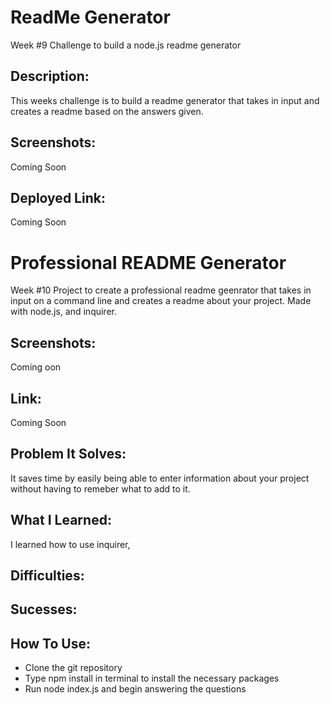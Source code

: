 # ReadMe Generator
Week #9 Challenge to build a node.js readme generator

## Description:
This weeks challenge is to build a readme generator that takes in input and creates a readme based on the answers given. 

## Screenshots:
Coming Soon

## Deployed Link:
Coming Soon


# Professional README Generator 
Week #10 Project to create a professional readme geenrator that takes in input on a command line and creates a readme about your project. Made with node.js, and inquirer. 

## Screenshots:
Coming oon

## Link:
Coming Soon

## Problem It Solves:
It saves time by easily being able to enter information about your project without having to remeber what to add to it. 

## What I Learned:
I learned how to use inquirer, 

## Difficulties:

## Sucesses:

## How To Use:
- Clone the git repository
- Type npm install in terminal to install the necessary packages
- Run node index.js and begin answering the questions

